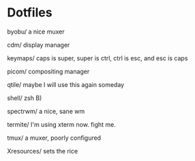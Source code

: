 # Dotfiles

byobu/
	a nice muxer

cdm/
	display manager

keymaps/
	caps is super, super is ctrl, ctrl is esc, and esc is caps

picom/
	compositing manager

qtile/
	maybe I will use this again someday

shell/
	zsh B)

spectrwm/
	a nice, sane wm

termite/
	I'm using xterm now. fight me.

tmux/
	a muxer, poorly configured

Xresources/
	sets the rice
